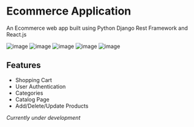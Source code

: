 # Ecommerce Application
An Ecommerce web app built using Python Django Rest Framework and React.js

![image](https://user-images.githubusercontent.com/60962788/147228560-e33d3124-d20f-42e9-8039-cc95e4320f4a.png)
![image](https://user-images.githubusercontent.com/60962788/147228804-1cf7097d-a676-40f3-a385-838bd0356afb.png)
![image](https://user-images.githubusercontent.com/60962788/147228879-f49d6bd5-c941-4b08-a816-62c88d179ed5.png)
![image](https://user-images.githubusercontent.com/60962788/147228933-47a67ee8-57a4-40fb-81a2-8ea4fdef0b34.png)
![image](https://user-images.githubusercontent.com/60962788/147229209-87d815ed-a7bf-4d34-9290-c32ef436b068.png)


## Features
* Shopping Cart
* User Authentication
* Categories
* Catalog Page
* Add/Delete/Update Products

*Currently under development*
